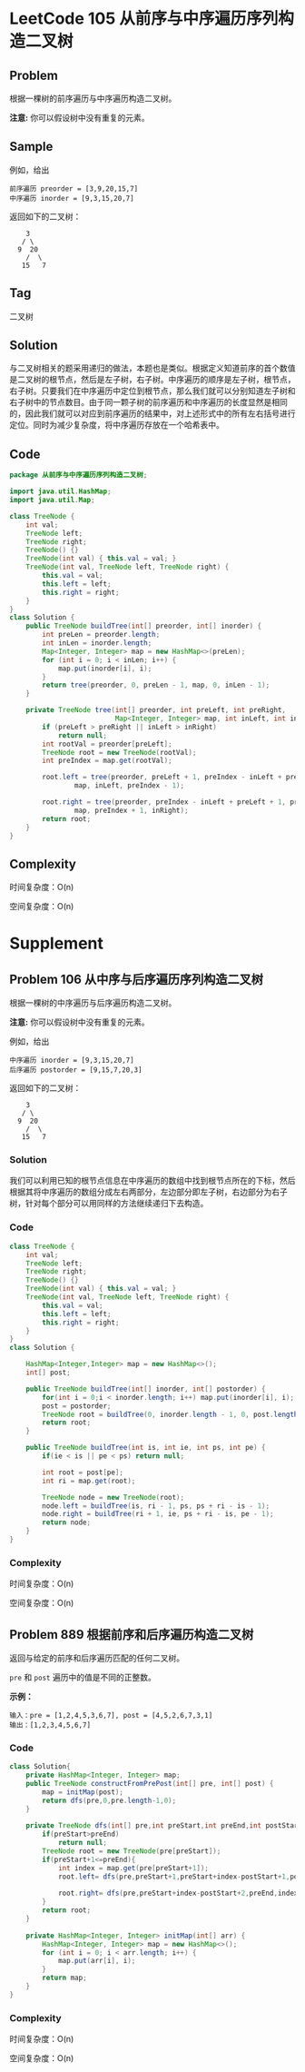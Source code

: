 # LeetCode 105 从前序与中序遍历序列构造二叉树

## Problem

根据一棵树的前序遍历与中序遍历构造二叉树。

**注意:**
你可以假设树中没有重复的元素。

## Sample

例如，给出

```
前序遍历 preorder = [3,9,20,15,7]
中序遍历 inorder = [9,3,15,20,7]
```

返回如下的二叉树：

```
	3
   / \
  9  20
    /  \
   15   7
```

## Tag

二叉树

## Solution

与二叉树相关的题采用递归的做法，本题也是类似。根据定义知道前序的首个数值是二叉树的根节点，然后是左子树，右子树。中序遍历的顺序是左子树，根节点，右子树。只要我们在中序遍历中定位到根节点，那么我们就可以分别知道左子树和右子树中的节点数目。由于同一颗子树的前序遍历和中序遍历的长度显然是相同的，因此我们就可以对应到前序遍历的结果中，对上述形式中的所有左右括号进行定位。同时为减少复杂度，将中序遍历存放在一个哈希表中。

## Code

```java
package 从前序与中序遍历序列构造二叉树;

import java.util.HashMap;
import java.util.Map;

class TreeNode {
    int val;
    TreeNode left;
    TreeNode right;
    TreeNode() {}
    TreeNode(int val) { this.val = val; }
    TreeNode(int val, TreeNode left, TreeNode right) {
        this.val = val;
        this.left = left;
        this.right = right;
    }
}
class Solution {
    public TreeNode buildTree(int[] preorder, int[] inorder) {
        int preLen = preorder.length;
        int inLen = inorder.length;
        Map<Integer, Integer> map = new HashMap<>(preLen);
        for (int i = 0; i < inLen; i++) {
            map.put(inorder[i], i);
        }
        return tree(preorder, 0, preLen - 1, map, 0, inLen - 1);
    }

    private TreeNode tree(int[] preorder, int preLeft, int preRight,
                          Map<Integer, Integer> map, int inLeft, int inRight) {
        if (preLeft > preRight || inLeft > inRight)
            return null;
        int rootVal = preorder[preLeft];
        TreeNode root = new TreeNode(rootVal);
        int preIndex = map.get(rootVal);

        root.left = tree(preorder, preLeft + 1, preIndex - inLeft + preLeft,
                map, inLeft, preIndex - 1);

        root.right = tree(preorder, preIndex - inLeft + preLeft + 1, preRight,
                map, preIndex + 1, inRight);
        return root;
    }
}
```

## Complexity

时间复杂度：O(n)

空间复杂度：O(n)

# Supplement

## Problem 106 从中序与后序遍历序列构造二叉树

根据一棵树的中序遍历与后序遍历构造二叉树。

**注意:**
你可以假设树中没有重复的元素。

例如，给出

```
中序遍历 inorder = [9,3,15,20,7]
后序遍历 postorder = [9,15,7,20,3]
```

返回如下的二叉树：

```
	3
   / \
  9  20
    /  \
   15   7
```

### Solution

我们可以利用已知的根节点信息在中序遍历的数组中找到根节点所在的下标，然后根据其将中序遍历的数组分成左右两部分，左边部分即左子树，右边部分为右子树，针对每个部分可以用同样的方法继续递归下去构造。

### Code

```java
class TreeNode {
    int val;
    TreeNode left;
    TreeNode right;
    TreeNode() {}
    TreeNode(int val) { this.val = val; }
    TreeNode(int val, TreeNode left, TreeNode right) {
        this.val = val;
        this.left = left;
        this.right = right;
    }
}
class Solution {

    HashMap<Integer,Integer> map = new HashMap<>();
    int[] post;

    public TreeNode buildTree(int[] inorder, int[] postorder) {
        for(int i = 0;i < inorder.length; i++) map.put(inorder[i], i);
        post = postorder;
        TreeNode root = buildTree(0, inorder.length - 1, 0, post.length - 1);
        return root;
    }

    public TreeNode buildTree(int is, int ie, int ps, int pe) {
        if(ie < is || pe < ps) return null;

        int root = post[pe];
        int ri = map.get(root);

        TreeNode node = new TreeNode(root);
        node.left = buildTree(is, ri - 1, ps, ps + ri - is - 1);
        node.right = buildTree(ri + 1, ie, ps + ri - is, pe - 1);
        return node;
    }
}
```

### Complexity

时间复杂度：O(n)

空间复杂度：O(n)

## Problem 889 根据前序和后序遍历构造二叉树

返回与给定的前序和后序遍历匹配的任何二叉树。

`pre` 和 `post` 遍历中的值是不同的正整数。

**示例：**

```
输入：pre = [1,2,4,5,3,6,7], post = [4,5,2,6,7,3,1]
输出：[1,2,3,4,5,6,7]
```

### Code

```java
class Solution{
	private HashMap<Integer, Integer> map;
    public TreeNode constructFromPrePost(int[] pre, int[] post) {
        map = initMap(post);
        return dfs(pre,0,pre.length-1,0);
    }
    
    private TreeNode dfs(int[] pre,int preStart,int preEnd,int postStart){
        if(preStart>preEnd)
            return null;
        TreeNode root = new TreeNode(pre[preStart]);
        if(preStart+1<=preEnd){
            int index = map.get(pre[preStart+1]);
            root.left= dfs(pre,preStart+1,preStart+index-postStart+1,postStart);
            
            root.right= dfs(pre,preStart+index-postStart+2,preEnd,index+1);
        }
        return root;
    }
    
    private HashMap<Integer, Integer> initMap(int[] arr) {
        HashMap<Integer, Integer> map = new HashMap<>();
        for (int i = 0; i < arr.length; i++) {
            map.put(arr[i], i);
        }
        return map;
    }
}
```

### Complexity

时间复杂度：O(n)

空间复杂度：O(n)